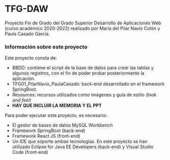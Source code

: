 # TFG-DAW

Proyecto Fin de Grado del Grado Superior Desarrollo de Aplicaciones Web (curso académico 2020-2022) realizado por María del Pilar Navío Colón y Paula Casado García.

<h3>Información sobre este proyecto</h3>

Este proyecto consta de:
  - BBDD: contiene el script de la base de datos para crear las tablas y algunos registros, con el fin de poder probar posteriormente la aplicación.
  - TFG01_PilarNavio_PaulaCasado: back-end desarrollado en el framework SpringBoot.
  - Resources: recursos utilizados como imágenes y guía de estilo <i>(look and feel)</i>
  - <b>HAY QUE INCLUIR LA MEMORIA Y EL PPT</B>

Para poder ejecutar este proyecto, es necesario:
  - El gestor de bases de datos MySQL Workbench
  - Framework SpringBoot (back-end)
  - Framework React JS (front-end)
  - Un IDE que soporte ambas tecnologías. En este proyecto se han utilizado Eclipse for Java EE Developers (back-end) y Visual Studio Code (front-end)
